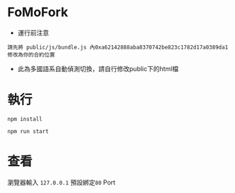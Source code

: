 # FoMoFork

- 運行前注意

```請先將 public/js/bundle.js 內0xa62142888aba8370742be823c1782d17a0389da1修改為你的合約位置```

- 此為多國語系自動偵測切換，請自行修改public下的html檔

# 執行

```npm install```

```npm run start```

# 查看

瀏覽器輸入 ```127.0.0.1```
預設綁定```80``` Port
